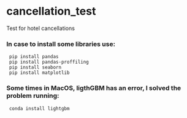 # cancellation_test

Test for hotel cancellations

### In case to install some libraries use:
`` pip install pandas``<br>
`` pip install pandas-proffiling``<br>
`` pip install seaborn``<br>
`` pip install matplotlib``<br>

### Some times in MacOS, ligthGBM has an error, I solved the problem running:
`` conda install lightgbm``<br>
